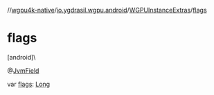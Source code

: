 //[wgpu4k-native](../../../index.md)/[io.ygdrasil.wgpu.android](../index.md)/[WGPUInstanceExtras](index.md)/[flags](flags.md)

# flags

[android]\

@[JvmField](https://kotlinlang.org/api/core/kotlin-stdlib/kotlin.jvm/-jvm-field/index.html)

var [flags](flags.md): [Long](https://kotlinlang.org/api/core/kotlin-stdlib/kotlin/-long/index.html)